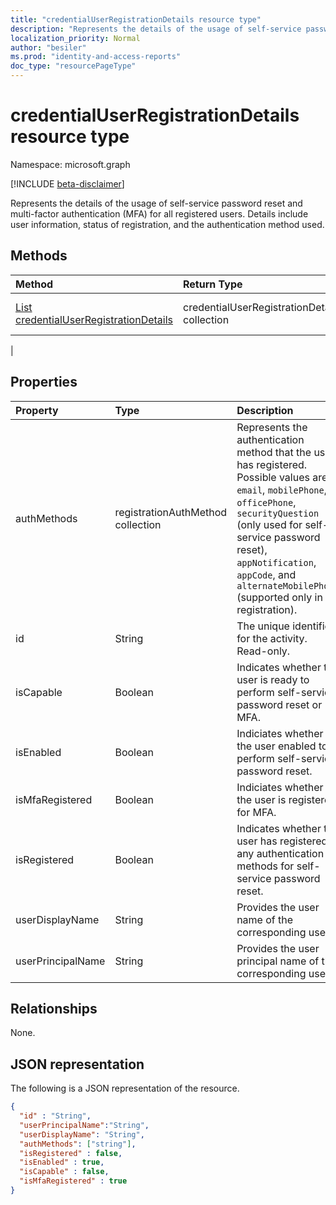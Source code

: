 ```yaml
---
title: "credentialUserRegistrationDetails resource type"
description: "Represents the details of the usage of self-service password reset and multi-factor authentication (MFA) for all registered users."
localization_priority: Normal
author: "besiler"
ms.prod: "identity-and-access-reports"
doc_type: "resourcePageType"
---
```


# credentialUserRegistrationDetails resource type

Namespace: microsoft.graph

[!INCLUDE [beta-disclaimer](../../includes/beta-disclaimer.md)]

Represents the details of the usage of self-service password reset and multi-factor authentication (MFA) for all registered users. Details include user information, status of registration, and the authentication method used.

## Methods

| Method       | Return Type | Description |
|:-------------|:------------|:------------|
| [List credentialUserRegistrationDetails](../api/reportroot-list-credentialuserregistrationdetails.md) | credentialUserRegistrationDetails collection | Get a list of [credentialUserRegistrationDetails](../resources/credentialuserregistrationdetails.md) objects for a given tenant.
 |

## Properties

| Property     | Type        | Description |
|:-------------|:------------|:------------|
| authMethods | registrationAuthMethod collection | Represents the authentication method that the user has registered. Possible values are: `email`, `mobilePhone`, `officePhone`, `securityQuestion` (only used for self-service password reset), `appNotification`, `appCode`, and `alternateMobilePhone` (supported only in registration). |
| id | String | The unique identifier for the activity. Read-only.|
| isCapable | Boolean | Indicates whether the user is ready to perform self-service password reset or MFA. |
| isEnabled | Boolean | Indiciates whether the user enabled to perform self-service password reset. |
| isMfaRegistered | Boolean | Indiciates whether the user is registered for MFA. |
| isRegistered | Boolean | Indicates whether the user has registered any authentication methods for self-service password reset. |
| userDisplayName | String | Provides the user name of the corresponding user. |
| userPrincipalName | String | Provides the user principal name of the corresponding user. |

## Relationships

None.

## JSON representation

The following is a JSON representation of the resource.

<!-- {
  "blockType": "resource",
  "optionalProperties": [

  ],
  "@odata.type": "microsoft.graph.credentialUserRegistrationDetails",
  "baseType": "",
  "keyProperty": "id"
}-->

```json
{
  "id" : "String",
  "userPrincipalName":"String",
  "userDisplayName": "String",
  "authMethods": ["string"],
  "isRegistered" : false,
  "isEnabled" : true,
  "isCapable" : false,
  "isMfaRegistered" : true
}
```

<!-- uuid: 16cd6b66-4b1a-43a1-adaf-3a886856ed98
2019-02-04 14:57:30 UTC -->
<!-- {
  "type": "#page.annotation",
  "description": "credentialUserRegistrationDetails resource",
  "keywords": "",
  "section": "documentation",
  "tocPath": ""
}-->


